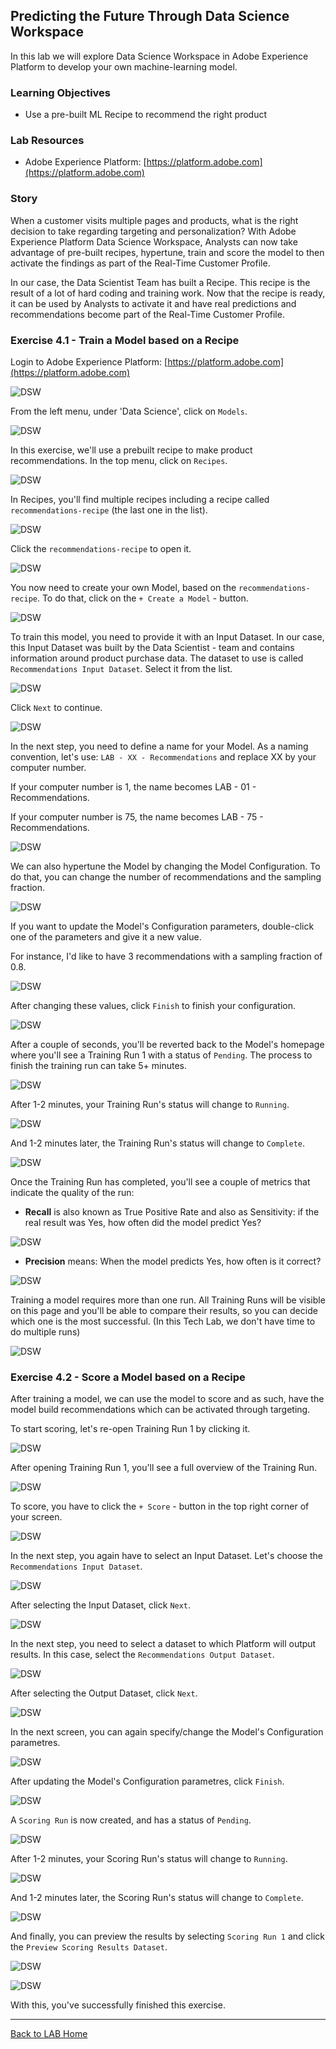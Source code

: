 ## Predicting the Future Through Data Science Workspace

In this lab we will explore Data Science Workspace in Adobe Experience Platform to develop your own machine-learning model.

### Learning Objectives

- Use a pre-built ML Recipe to recommend the right product


### Lab Resources

- Adobe Experience Platform: [https://platform.adobe.com](https://platform.adobe.com)


### Story

When a customer visits multiple pages and products, what is the right decision to take regarding targeting and personalization? With Adobe Experience Platform Data Science Workspace, Analysts can now take advantage of pre-built recipes, hypertune, train and score the model to then activate the findings as part of the Real-Time Customer Profile.

In our case, the Data Scientist Team has built a Recipe. This recipe is the result of a lot of hard coding and training work. Now that the recipe is ready, it can be used by Analysts to activate it and have real predictions and recommendations become part of the Real-Time Customer Profile.

### Exercise 4.1 - Train a Model based on a Recipe

Login to Adobe Experience Platform: [https://platform.adobe.com](https://platform.adobe.com)

![DSW](./images/home_2.png)

From the left menu, under 'Data Science', click on ```Models```.

![DSW](./images/mlmodels_2.png)

In this exercise, we'll use a prebuilt recipe to make product recommendations.
In the top menu, click on ```Recipes```.

![DSW](./images/recipes_3.png)

In Recipes, you'll find multiple recipes including a recipe called ```recommendations-recipe``` (the last one in the list).

![DSW](./images/prrecipe_2.png)

Click the ```recommendations-recipe``` to open it.

![DSW](./images/prrecipe1_2.png)

You now need to create your own Model, based on the ```recommendations-recipe```.
To do that, click on the ```+ Create a Model``` - button.

![DSW](./images/createmodel.png)

To train this model, you need to provide it with an Input Dataset. In our case, this Input Dataset was built by the Data Scientist - team and contains information around product purchase data.
The dataset to use is called ```Recommendations Input Dataset```. Select it from the list.

![DSW](./images/input_2.png)

Click ```Next``` to continue.

![DSW](./images/next.png)

In the next step, you need to define a name for your Model. As a naming convention, let's use: ```LAB - XX - Recommendations``` and replace XX by your computer number.

If your computer number is 1, the name becomes LAB - 01 - Recommendations.

If your computer number is 75, the name becomes LAB - 75 - Recommendations.

![DSW](./images/modelname_2.png)

We can also hypertune the Model by changing the Model Configuration. To do that, you can change the number of recommendations and the sampling fraction.

![DSW](./images/modelcfg_2.png)

If you want to update the Model's Configuration parameters, double-click one of the parameters and give it a new value.

For instance, I'd like to have 3 recommendations with a sampling fraction of 0.8.

![DSW](./images/params_2.png)

After changing these values, click ```Finish``` to finish your configuration.

![DSW](./images/finish.png)

After a couple of seconds, you'll be reverted back to the Model's homepage where you'll see a Training Run 1 with a status of ```Pending```. The process to finish the training run can take 5+ minutes.

![DSW](./images/trainingrunp_2.png)

After 1-2 minutes, your Training Run's status will change to ```Running```.

![DSW](./images/trainingrunrunning.png)

And 1-2 minutes later, the Training Run's status will change to ```Complete```.

![DSW](./images/trainingrunsuccess.png)

Once the Training Run has completed, you'll see a couple of metrics that indicate the quality of the run:

  * **Recall** is also known as True Positive Rate and also as Sensitivity: if the real result was Yes, how often did the model predict Yes?
  
  ![DSW](./images/recall.png)
  
  * **Precision** means: When the model predicts Yes, how often is it correct?
  
  ![DSW](./images/precision.png)

Training a model requires more than one run. All Training Runs will be visible on this page and you'll be able to compare their results, so you can decide which one is the most successful. (In this Tech Lab, we don't have time to do multiple runs)

![DSW](./images/multipleruns.png)

### Exercise 4.2 - Score  a Model based on a Recipe

After training a model, we can use the model to score and as such, have the model build recommendations which can be activated through targeting.

To start scoring, let's re-open Training Run 1 by clicking it.

![DSW](./images/trainingrunsuccess.png)

After opening Training Run 1, you'll see a full overview of the Training Run.

![DSW](./images/trr1_2.png)

To score, you have to click the ```+ Score``` - button in the top right corner of your screen.

![DSW](./images/score.png)

In the next step, you again have to select an Input Dataset. Let's choose the ```Recommendations Input Dataset```. 

![DSW](./images/scoreinput_2.png)

After selecting the Input Dataset, click ```Next```.

![DSW](./images/next.png)

In the next step, you need to select a dataset to which Platform will output results. In this case, select the ```Recommendations Output Dataset```.

![DSW](./images/scoreoutput_2.png)

After selecting the Output Dataset, click ```Next```.

![DSW](./images/next.png)

In the next screen, you can again specify/change the Model's Configuration parametres.

![DSW](./images/scoreconfig_2.png)

After updating the Model's Configuration parametres, click ```Finish```.

![DSW](./images/finish.png)

A ```Scoring Run``` is now created, and has a status of ```Pending```.

![DSW](./images/scoringrunpending_2.png)

After 1-2 minutes, your Scoring Run's status will change to ```Running```.

![DSW](./images/scoringrunrunning.png) 

And 1-2 minutes later, the Scoring Run's status will change to ```Complete```.

![DSW](./images/scoringrunsuccess.png)

And finally, you can preview the results by selecting ```Scoring Run 1``` and click the ```Preview Scoring Results Dataset```.

![DSW](./images/preview.png)

![DSW](./images/previewresults_3.png)

With this, you've successfully finished this exercise.

---

[Back to LAB Home](../README.md)

